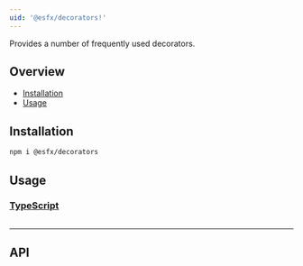 ```yaml
---
uid: '@esfx/decorators!'
---
```


Provides a number of frequently used decorators.

## Overview

* [Installation](#installation)
* [Usage](#usage)

## Installation

```sh
npm i @esfx/decorators
```

## Usage

### [TypeScript](#tab/ts)
```ts
```

***

## API
